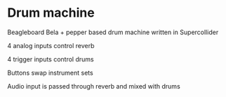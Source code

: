 # Drum machine
Beagleboard Bela + pepper based drum machine written in Supercollider

4 analog inputs control reverb

4 trigger inputs control drums

Buttons swap instrument sets

Audio input is passed through reverb and mixed with drums
